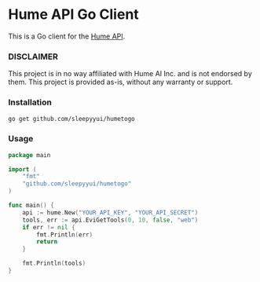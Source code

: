 Hume API Go Client
==================

This is a Go client for the [Hume API](https://dev.hume.ai/reference).

### DISCLAIMER
This project is in no way affiliated with Hume AI Inc. and is not endorsed by them.
This project is provided as-is, without any warranty or support.

### Installation

```bash
go get github.com/sleepyyui/humetogo
```

### Usage

```go
package main

import (
	"fmt"
	"github.com/sleepyyui/humetogo"
)

func main() {
	api := hume.New("YOUR_API_KEY", "YOUR_API_SECRET")
	tools, err := api.EviGetTools(0, 10, false, "web")
	if err != nil {
		fmt.Println(err)
		return
	}

	fmt.Println(tools)
}
```